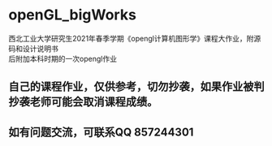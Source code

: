 # openGL_bigWorks
西北工业大学研究生2021年春季学期《opengl计算机图形学》课程大作业，附源码和设计说明书  
后附加本科时期的一次opengl作业

## 自己的课程作业，仅供参考，切勿抄袭，如果作业被判抄袭老师可能会取消课程成绩。  
## 如有问题交流，可联系QQ 857244301
